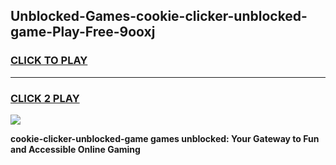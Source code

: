 
## Unblocked-Games-cookie-clicker-unblocked-game-Play-Free-9ooxj
<h3>
<a href="https://premium76.site?title=cookie-clicker-unblocked-game&ref=15A">CLICK TO PLAY</a></h3>
<hr>

<h3>
<a href="https://premium76.site?title=cookie-clicker-unblocked-game&ref=15A">CLICK 2 PLAY</a>
  
</h3>

<a href="https://premium76.site?title=cookie-clicker-unblocked-game&ref=15A"><img src="https://clearcache.store/games.png"></a>


**cookie-clicker-unblocked-game games unblocked: Your Gateway to Fun and Accessible Online Gaming**
